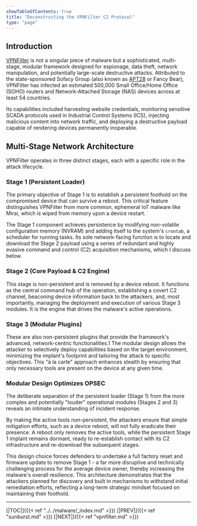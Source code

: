 ```yaml
---
showTableOfContents: true
title: "Deconstructing the VPNFilter C2 Protocol"
type: "page"
---
```

## Introduction

[VPNFilter](https://malpedia.caad.fkie.fraunhofer.de/details/elf.vpnfilter) is not a singular piece of malware but a sophisticated, multi-stage, modular framework designed for espionage, 
data theft, network manipulation, and potentially large-scale destructive attacks. Attributed to the state-sponsored 
Sofacy Group (also known as [APT28](https://attack.mitre.org/groups/G0007/) or Fancy Bear), VPNFilter has infected an estimated 500,000 Small Office/Home Office (SOHO) 
routers and Network-Attached Storage (NAS) devices across at least 54 countries. 

Its capabilities included harvesting website credentials, monitoring sensitive SCADA protocols used in 
Industrial Control Systems (ICS), injecting malicious content into network traffic, and deploying a 
destructive payload capable of rendering devices permanently inoperable.

## Multi-Stage Network Architecture

VPNFilter operates in three distinct stages, each with a specific role in the attack lifecycle.

### Stage 1 (Persistent Loader)
The primary objective of Stage 1 is to establish a persistent foothold on the compromised device that can survive a reboot. This critical feature distinguishes VPNFilter from more common, ephemeral IoT malware like Mirai, which is wiped from memory upon a device restart.

The Stage 1 component achieves persistence by modifying non-volatile configuration memory (NVRAM) and adding itself to the system's `crontab`, a scheduler for running tasks. Its sole network-facing function is to locate and download the Stage 2 payload using a series of redundant and highly evasive command and control (C2) acquisition mechanisms, which I discuss below.

### Stage 2 (Core Payload & C2 Engine)
This stage is non-persistent and is removed by a device reboot. It functions as the central command hub of the operation, establishing a covert C2 channel, beaconing device information back to the attackers, and, most importantly, managing the deployment and execution of various Stage 3 modules. It is the engine that drives the malware's active operations.


### Stage 3 (Modular Plugins)
These are also non-persistent plugins that provide the framework's advanced, network-centric functionalities.1 The modular design allows the attacker to selectively deploy capabilities based on the target environment, minimizing the implant's footprint and tailoring the attack to specific objectives. This "à la carte" approach enhances stealth by ensuring that only necessary tools are present on the device at any given time.

### Modular Design Optimizes OPSEC
The deliberate separation of the persistent loader (Stage 1) from the more complex and potentially "louder" operational modules (Stages 2 and 3) reveals an intimate understanding of incident response.

By making the active tools non-persistent, the attackers ensure that simple mitigation efforts, such as a device reboot, will not fully eradicate their presence. A reboot only removes the active tools, while the persistent Stage 1 implant remains dormant, ready to re-establish contact with its C2 infrastructure and re-download the subsequent stages.

This design choice forces defenders to undertake a full factory reset and firmware update to remove Stage 1 - a far more disruptive and technically challenging process for the average device owner, thereby increasing the malware's overall resilience. This architecture demonstrates that the attackers planned for discovery and built in mechanisms to withstand initial remediation efforts, reflecting a long-term strategic mindset focused on maintaining their foothold.





---
[|TOC|]({{< ref "../../malware/_index.md" >}})
[|PREV|]({{< ref "sunburst.md" >}})
[|NEXT|]({{< ref "vpnfilter.md" >}})
